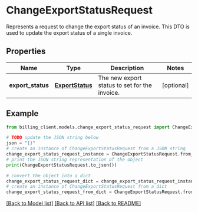 # ChangeExportStatusRequest

Represents a request to change the export status of an invoice.  This DTO is used to update the export status of a single invoice.

## Properties

Name | Type | Description | Notes
------------ | ------------- | ------------- | -------------
**export_status** | [**ExportStatus**](ExportStatus.md) | The new export status to set for the invoice. | [optional] 

## Example

```python
from billing_client.models.change_export_status_request import ChangeExportStatusRequest

# TODO update the JSON string below
json = "{}"
# create an instance of ChangeExportStatusRequest from a JSON string
change_export_status_request_instance = ChangeExportStatusRequest.from_json(json)
# print the JSON string representation of the object
print(ChangeExportStatusRequest.to_json())

# convert the object into a dict
change_export_status_request_dict = change_export_status_request_instance.to_dict()
# create an instance of ChangeExportStatusRequest from a dict
change_export_status_request_from_dict = ChangeExportStatusRequest.from_dict(change_export_status_request_dict)
```
[[Back to Model list]](../README.md#documentation-for-models) [[Back to API list]](../README.md#documentation-for-api-endpoints) [[Back to README]](../README.md)


